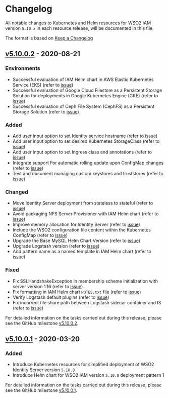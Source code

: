 # Changelog

All notable changes to Kubernetes and Helm resources for WSO2 IAM version `5.10.x` in each resource release, will be documented in this file.

The format is based on [Keep a Changelog](https://keepachangelog.com/en/1.0.0/)

## [v5.10.0.2] - 2020-08-21

### Environments

- Successful evaluation of IAM Helm chart in AWS Elastic Kubernetes Service (EKS) (refer to [issue](https://github.com/wso2/kubernetes-is/issues/250))
- Successful evaluation of Google Cloud Filestore as a Persistent Storage Solution for deployments in Google Kubernetes Engine (GKE) (refer to [issue](https://github.com/wso2/kubernetes-is/issues/227))
- Successful evaluation of Ceph File System (CephFS) as a Persistent Storage Solution (refer to [issue](https://github.com/wso2/kubernetes-is/issues/240))

### Added

- Add user input option to set Identity service hostname (refer to [issue](https://github.com/wso2/kubernetes-is/issues/222))
- Add user input option to set desired Kubernetes StorageClass (refer to [issue](https://github.com/wso2/kubernetes-is/issues/228))
- Add user input option to set Ingress class and annotations (refer to [issue](https://github.com/wso2/kubernetes-is/issues/257))
- Integrate support For automatic rolling update upon ConfigMap changes (refer to [issue](https://github.com/wso2/kubernetes-is/issues/232))
- Test and document managing custom keystores and truststores (refer to [issue](https://github.com/wso2/kubernetes-is/issues/224))

### Changed

- Move Identity Server deployment from stateless to stateful (refer to [issue](https://github.com/wso2/kubernetes-is/issues/220))
- Avoid packaging NFS Server Provisioner with IAM Helm chart (refer to [issue](https://github.com/wso2/kubernetes-is/issues/242))
- Improve memory allocation for Identity Server (refer to [issue](https://github.com/wso2/kubernetes-is/issues/233))
- Include the WSO2 configuration file content within the Kubernetes ConfigMap (refer to [issue](https://github.com/wso2/kubernetes-is/issues/231))
- Upgrade the Base MySQL Helm Chart Version (refer to [issue](https://github.com/wso2/kubernetes-is/issues/260))
- Upgrade Logstash version (refer to [issue](https://github.com/wso2/kubernetes-is/issues/247))
- Add pattern name as a named template in IAM Helm chart (refer to [issue](https://github.com/wso2/kubernetes-is/issues/236))

### Fixed

- Fix SSLHandshakeException in membership scheme initialization with server version 1.16 (refer to [issue](https://github.com/wso2/kubernetes-is/issues/255))
- Fix formatting in IAM Helm chart `NOTES.txt` file (refer to [issue](https://github.com/wso2/kubernetes-is/issues/217))
- Verify Logstash default plugins (refer to [issue](https://github.com/wso2/kubernetes-is/issues/245))
- Fix incorrect file share path between Logstash sidecar container and IS (refer to [issue](https://github.com/wso2/kubernetes-is/issues/239))

For detailed information on the tasks carried out during this release, please see the GitHub milestone
[v5.10.0.2](https://github.com/wso2/kubernetes-is/milestone/9).

## [v5.10.0.1] - 2020-03-20

### Added

- Introduce Kubernetes resources for simplified deployment of WSO2 Identity Server version `5.10.0`
- Introduce Helm chart for WSO2 IAM version `5.10.0` deployment pattern 1

For detailed information on the tasks carried out during this release, please see the GitHub milestone
[v5.10.0.1](https://github.com/wso2/kubernetes-is/milestone/8).

[v5.10.0.2]: https://github.com/wso2/kubernetes-is/compare/v5.10.0.1...v5.10.0.2
[v5.10.0.1]: https://github.com/wso2/kubernetes-is/compare/v5.9.0.1...v5.10.0.1

